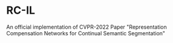# RC-IL
An official implementation of CVPR-2022 Paper "Representation Compensation Networks for Continual Semantic Segmentation"
